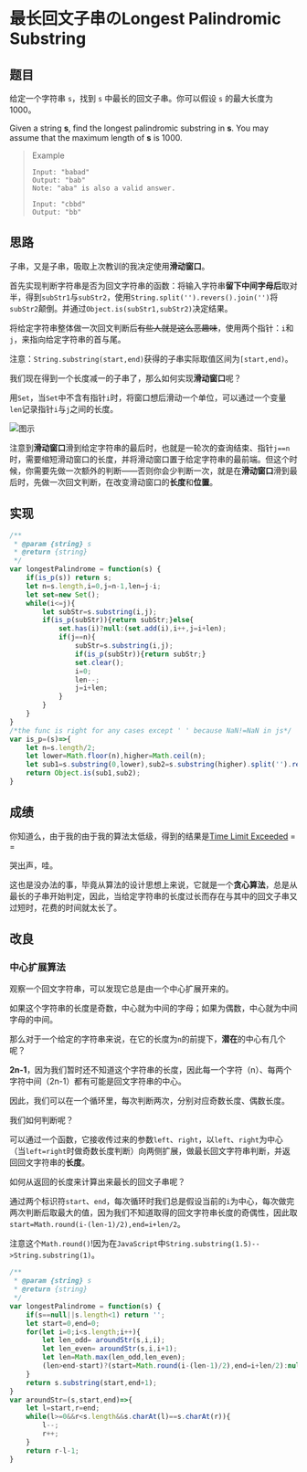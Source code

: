 # 最长回文子串のLongest Palindromic Substring

## 题目

给定一个字符串 `s`，找到 `s` 中最长的回文子串。你可以假设 `s` 的最大长度为 1000。

Given a string **s**, find the longest palindromic substring in **s**. You may assume that the maximum length of **s** is 1000.

> Example
>
> ```
> Input: "babad"
> Output: "bab"
> Note: "aba" is also a valid answer.
> 
> Input: "cbbd"
> Output: "bb"
> ```

## 思路

子串，又是子串，吸取上次教训的我决定使用**滑动窗口**。

首先实现判断字符串是否为回文字符串的函数：将输入字符串**留下中间字母后**取对半，得到`subStr1`与`subStr2`，使用`String.split('').revers().join('')`将`subStr2`颠倒。并通过`Object.is(subStr1,subStr2)`决定结果。

将给定字符串整体做一次回文判断后~~有些人就是这么恶趣味~~，使用两个指针：`i`和`j`，来指向给定字符串的首与尾。

注意：`String.substring(start,end)`获得的子串实际取值区间为`[start,end)`。

我们现在得到一个长度减一的子串了，那么如何实现**滑动窗口**呢？

用`Set`，当`Set`中不含有指针`i`时，将窗口想后滑动一个单位，可以通过一个变量`len`记录指针`i`与`j`之间的长度。

![图示](https://raw.githubusercontent.com/C1erman/Graph-bed/master/imgs/For%20LeetCode/p5-arrow.png)

注意到**滑动窗口**滑到给定字符串的最后时，也就是一轮次的查询结束、指针`j==n`时，需要缩短滑动窗口的长度，并将滑动窗口置于给定字符串的最前端。但这个时候，你需要先做一次额外的判断——否则你会少判断一次，就是在**滑动窗口**滑到最后时，先做一次回文判断，在改变滑动窗口的**长度**和**位置**。

## 实现

```javascript
/**
 * @param {string} s
 * @return {string}
 */
var longestPalindrome = function(s) {
    if(is_p(s)) return s;
    let n=s.length,i=0,j=n-1,len=j-i;
    let set=new Set();
    while(i<=j){
        let subStr=s.substring(i,j);
        if(is_p(subStr)){return subStr;}else{
            set.has(i)?null:(set.add(i),i++,j=i+len);
            if(j==n){
                subStr=s.substring(i,j);
                if(is_p(subStr)){return subStr;}
                set.clear();
                i=0;
                len--;
                j=i+len;
            }
        }
    }
}
/*the func is right for any cases except ' ' because NaN!=NaN in js*/
var is_p=(s)=>{
    let n=s.length/2;
    let lower=Math.floor(n),higher=Math.ceil(n);
    let sub1=s.substring(0,lower),sub2=s.substring(higher).split('').reverse().join('');
    return Object.is(sub1,sub2);
}
```

## 成绩

你知道么，由于我的由于我的算法太低级，得到的结果是[Time Limit Exceeded](https://leetcode.com/submissions/detail/213750986/) = =

哭出声，哇。

这也是没办法的事，毕竟从算法的设计思想上来说，它就是一个**贪心算法**，总是从最长的子串开始判定，因此，当给定字符串的长度过长而存在与其中的回文子串又过短时，花费的时间就太长了。

## 改良

### 中心扩展算法

观察一个回文字符串，可以发现它总是由一个中心扩展开来的。

如果这个字符串的长度是奇数，中心就为中间的字母；如果为偶数，中心就为中间字母的中间。

那么对于一个给定的字符串来说，在它的长度为`n`的前提下，**潜在**的中心有几个呢？

**2n-1**，因为我们暂时还不知道这个字符串的长度，因此每一个字符（n）、每两个字符中间（2n-1）都有可能是回文字符串的中心。

因此，我们可以在一个循环里，每次判断两次，分别对应奇数长度、偶数长度。

我们如何判断呢？

可以通过一个函数，它接收传过来的参数`left`、`right`，以`left`、`right`为中心（当`left=right`时做奇数长度判断）向两侧扩展，做最长回文字符串判断，并返回回文字符串的**长度**。

如何从返回的长度来计算出来最长的回文子串呢？

通过两个标识符`start`、`end`，每次循环时我们总是假设当前的`i`为中心，每次做完两次判断后取最大的值，因为我们不知道取得的回文字符串长度的奇偶性，因此取`start=Math.round(i-(len-1)/2),end=i+len/2`。

注意这个`Math.round()`!因为在`JavaScript`中`String.substring(1.5)-->String.substring(1)`。

```javascript
/**
 * @param {string} s
 * @return {string}
 */
var longestPalindrome = function(s) {
    if(s==null||s.length<1) return '';
    let start=0,end=0;
    for(let i=0;i<s.length;i++){
        let len_odd= aroundStr(s,i,i);
        let len_even= aroundStr(s,i,i+1);
        let len=Math.max(len_odd,len_even);
        (len>end-start)?(start=Math.round(i-(len-1)/2),end=i+len/2):null;
    }
    return s.substring(start,end+1);
}
var aroundStr=(s,start,end)=>{
    let l=start,r=end;
    while(l>=0&&r<s.length&&s.charAt(l)==s.charAt(r)){
        l--;
        r++;
    }
    return r-l-1;
}
```